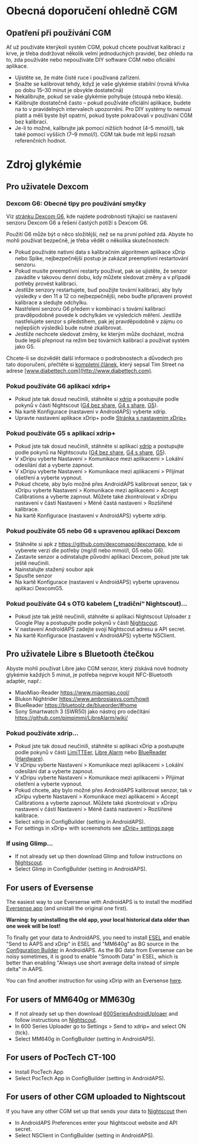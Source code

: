 # Obecná doporučení ohledně CGM

## Opatření při používání CGM

Ať už používáte kterýkoli systém CGM, pokud chcete používat kalibraci z krve, je třeba dodržovat několik velmi jednoduchých pravidel, bez ohledu na to, zda používáte nebo nepoužíváte DIY software CGM nebo oficiální aplikace.

* Ujistěte se, že máte čisté ruce i používaná zařízení.
* Snažte se kalibrovat tehdy, když je vaše glykémie stabilní (rovná křivka po dobu 15–30 minut je obvykle dostatečná)
* Nekalibrujte, pokud se vaše glykémie pohybuje (stoupá nebo klesá). 
* Kalibrujte dostatečně často – pokud používáte oficiální aplikace, budete na to v pravidelných intervalech upozorněni. Pro DIY systémy to nemusí platit a měli byste být opatrní, pokud byste pokračovali v používání CGM bez kalibrací.
* Je-li to možné, kalibrujte jak pomocí nižších hodnot (4–5 mmol/l), tak také pomocí vyšších (7–9 mmol/l). CGM tak bude mít lepší rozsah referenčních hodnot.

# Zdroj glykémie

## Pro uživatele Dexcom

### Dexcom G6: Obecné tipy pro používání smyčky

Viz [stránku Dexcom G6](../Configuration/Dexcom.md), kde najdete podrobnosti týkající se nastavení senzoru Dexcom G6 a řešení častých potíží s Dexcom G6.

Použití G6 může být o něco složitější, než se na první pohled zdá. Abyste ho mohli používat bezpečně, je třeba vědět o několika skutečnostech:

* Pokud používáte nativní data s kalibračním algoritmem aplikace xDrip nebo Spike, nejbezpečnější postup je zakázat preemptivní restartování senzoru.
* Pokud musíte preemptivní restarty používat, pak se ujistěte, že senzor zavádíte v takovou denní dobu, kdy můžete sledovat změny a v případě potřeby provést kalibraci. 
* Jestliže senzory restartujete, buď použijte tovární kalibraci, aby byly výsledky v den 11 a 12 co nejbezpečnější, nebo buďte připraveni provést kalibrace a sledujte odchylku.
* Nastřelení senzoru G6 předem v kombinaci s tovární kalibrací pravděpodobně povede k odchylkám ve výsledcích měření. Jestliže nastřelujete senzor s předstihem, pak jej pravděpodobně v zájmu co nejlepších výsledků bude nutné zkalibrovat.
* Jestliže nechcete sledovat změny, ke kterým může docházet, možná bude lepší přepnout na režim bez továrních kalibrací a používat systém jako G5.

Chcete-li se dozvědět další informace o podrobnostech a důvodech pro tato doporučení, přečtěte si [kompletní článek](http://www.diabettech.com/artificial-pancreas/diy-looping-and-cgm/), který sepsal Tim Street na adrese [www.diabettech.com](http://www.diabettech.com).

### Pokud používáte G6 aplikací xdrip+

* Pokud jste tak dosud neučinili, stáhněte si [xdrip](https://github.com/NightscoutFoundation/xDrip) a postupujte podle pokynů v části Nightscout ([G4 bez share](http://www.nightscout.info/wiki/welcome/nightscout-with-xdrip-wireless-bridge), [G4 s share](http://www.nightscout.info/wiki/welcome/nightscout-with-xdrip-and-dexcom-share-wireless), [G5](http://www.nightscout.info/wiki/welcome/nightscout-with-xdrip-and-dexcom-share-wireless/xdrip-with-g5-support)).
* Na kartě Konfigurace (nastavení v AndroidAPS) vyberte xdrip.
* Upravte nastavení aplikace xDrip+ podle [Stránka s nastavením xDrip+](../Configuration/xdrip.md)

### Pokud používáte G5 s aplikací xdrip+

* Pokud jste tak dosud neučinili, stáhněte si aplikaci [xdrip](https://github.com/NightscoutFoundation/xDrip) a postupujte podle pokynů na Nightscoutu ([G4 bez share](http://www.nightscout.info/wiki/welcome/nightscout-with-xdrip-wireless-bridge), [G4 s share](http://www.nightscout.info/wiki/welcome/nightscout-with-xdrip-and-dexcom-share-wireless), [G5](http://www.nightscout.info/wiki/welcome/nightscout-with-xdrip-and-dexcom-share-wireless/xdrip-with-g5-support)).
* V xDripu vyberte Nastavení > Komunikace mezi aplikacemi > Lokální odesílání dat a vyberte zapnout.
* V xDripu vyberte Nastavení > Komunikace mezi aplikacemi > Přijímat ošetření a vyberte vypnout.
* Pokud chcete, aby bylo možné přes AndroidAPS kalibrovat senzor, tak v xDripu vyberte Nastavení > Komunikace mezi aplikacemi > Accept Calibrations a vyberte zapnout. Můžete také zkontrolovat v xDripu nastavení v částí Nastavení > Méně častá nastavení > Rozšířené kalibrace.
* Na kartě Konfigurace (nastavení v AndroidAPS) vyberte xdrip.

### Pokud používáte G5 nebo G6 s upravenou aplikací Dexcom  


* Stáhněte si apk z <https://github.com/dexcomapp/dexcomapp>, kde si vyberete verzi dle potřeby (mg/dl nebo mmol/l, G5 nebo G6).
* Zastavte senzor a odinstalujte původní aplikaci Dexcom, pokud jste tak ještě neučinili.
* Nainstalujte stažený soubor apk
* Spusťte senzor
* Na kartě Konfigurace (nastavení v AndroidAPS) vyberte upravenou aplikaci DexcomG5.

### Pokud používáte G4 s OTG kabelem („tradiční“ Nightscout)…  


* Pokud jste tak ještě neučinili, stáhněte si aplikaci Nightscout Uploader z Google Play a postupujte podle pokynů v části [Nightscout](http://www.nightscout.info/wiki/welcome/basic-requirements).
* V nastavení AndroidAPS zadejte svojí Nightscout adresu a API secret.
* Na kartě Konfigurace (nastavení v AndroidAPS) vyberte NSClient.

## Pro uživatele Libre s Bluetooth čtečkou  


Abyste mohli používat Libre jako CGM senzor, který získává nové hodnoty glykémie každých 5 minut, je potřeba nejprve koupit NFC-Bluetooth adaptér, např.:

* MiaoMiao-Reader <https://www.miaomiao.cool/>
* Blukon Nightrider <https://www.ambrosiasys.com/howit>
* BlueReader <https://bluetoolz.de/blueorder/#home>
* Sony Smartwatch 3 (SWR50) jako nástroj pro odečítání <https://github.com/pimpimmi/LibreAlarm/wiki/>

### Pokud používáte xdrip…  


* Pokud jste tak dosud neučinili, stáhněte si aplikaci xDrip a postupujte podle pokynů v části [LimiTTEer](https://github.com/JoernL/LimiTTer), [Libre Alarm](https://github.com/pimpimmi/LibreAlarm/wiki) nebo [BlueReader](https://unendlichkeit.net/wordpress/?p=680&lang=en) ([Hardware](https://bluetoolz.de/wordpress/)).
* V xDripu vyberte Nastavení > Komunikace mezi aplikacemi > Lokální odesílání dat a vyberte zapnout.
* V xDripu vyberte Nastavení > Komunikace mezi aplikacemi > Přijímat ošetření a vyberte vypnout.
* Pokud chcete, aby bylo možné přes AndroidAPS kalibrovat senzor, tak v xDripu vyberte Nastavení > Komunikace mezi aplikacemi > Accept Calibrations a vyberte zapnout. Můžete také zkontrolovat v xDripu nastavení v částí Nastavení > Méně častá nastavení > Rozšířené kalibrace.
* Select xdrip in ConfigBuilder (setting in AndroidAPS).
* For settings in xDrip+ with screenshots see [xDrip+ settings page](../Configuration/xdrip.md)

### If using Glimp...  


* If not already set up then download Glimp and follow instructions on [Nightscout](http://www.nightscout.info/wiki/welcome/nightscout-for-libre).
* Select Glimp in ConfigBuilder (setting in AndroidAPS).

## For users of Eversense  


The easiest way to use Eversense with AndroidAPS is to install the modified [Eversense app](https://github.com/BernhardRo/Esel/blob/master/apk/mod_com.senseonics.gen12androidapp-release.apk) (and unistall the original one first).

**Warning: by uninstalling the old app, your local historical data older than one week will be lost!**

To finally get your data to AndroidAPS, you need to install [ESEL](https://github.com/BernhardRo/Esel/blob/master/apk/esel.apk) and enable "Send to AAPS and xDrip" in ESEL and "MM640g" as BG source in the [Configuration Builder](../Configuration/Config-Builder.md) in AndroidAPS. As the BG data from Eversense can be noisy sometimes, it is good to enable "Smooth Data" in ESEL, which is better than enabling "Always use short average delta instead of simple delta" in AAPS.

You can find another instruction for using xDrip with an Eversense [here](https://github.com/BernhardRo/Esel/tree/master/apk).

## For users of MM640g or MM630g  


* If not already set up then download [600SeriesAndroidUploaer](http://pazaan.github.io/600SeriesAndroidUploader/) and follow instructions on [Nightscout](http://www.nightscout.info/wiki/welcome/nightscout-and-medtronic-640g).
* In 600 Series Uploader go to Settings > Send to xdrip+ and select ON (tick).
* Select MM640g in ConfigBuilder (setting in AndroidAPS).

## For users of PocTech CT-100  


* Install PocTech App
* Select PocTech App in ConfigBuilder (setting in AndroidAPS).

## For users of other CGM uploaded to Nightscout  


If you have any other CGM set up that sends your data to [Nightscout](http://www.nightscout.info) then  


* In AndroidAPS Preferences enter your Nightscout website and API secret.
* Select NSClient in ConfigBuilder (setting in AndroidAPS).